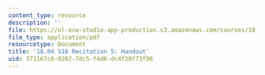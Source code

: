 ```yaml
---
content_type: resource
description: ''
file: https://ol-ocw-studio-app-production.s3.amazonaws.com/courses/18-04-complex-variables-with-applications-spring-2018/371167c602027dc5f4d6dc4f28f73f96_MIT18_04S18_Recit5-handout.pdf
file_type: application/pdf
resourcetype: Document
title: '18.04 S18 Recitation 5: Handout'
uid: 371167c6-0202-7dc5-f4d6-dc4f28f73f96
---
```

